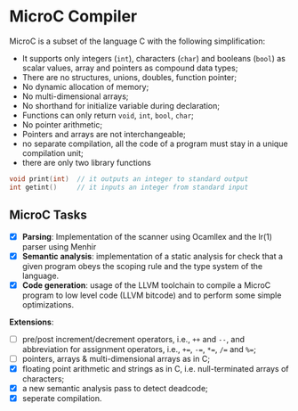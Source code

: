# MicroC Compiler

MicroC is a subset of the language C with the following simplification:

* It supports only integers (`int`), characters (`char`) and booleans (`bool`) as scalar values, array and pointers as compound data types;
* There are no structures, unions, doubles, function pointer;
* No dynamic allocation of memory;
* No multi-dimensional arrays;
* No shorthand for initialize variable during declaration;
* Functions can only return `void`, `int`, `bool`, `char`;
* No pointer arithmetic;
* Pointers and arrays are not interchangeable;
* no separate compilation, all the code of a program must stay in a unique compilation unit;
* there are only two library functions
```C
void print(int)  // it outputs an integer to standard output
int getint()     // it inputs an integer from standard input 
```

## MicroC Tasks
- [x] **Parsing**: Implementation of the scanner using Ocamllex and the lr(1) parser using Menhir
- [x] **Semantic analysis**: implementation of a static analysis for check that a given program obeys the scoping rule and the type system of the language.
- [x] **Code generation**: usage of the LLVM toolchain to compile a MicroC program to low level code (LLVM bitcode) and to perform some simple optimizations.

**Extensions**:
- [ ] pre/post increment/decrement operators, i.e., `++` and `--`, and  abbreviation for assignment operators, i.e., `+=`, `-=`, `*=`, `/=` and `%=`;
- [ ] pointers, arrays & multi-dimensional arrays as in C;
- [x] floating point arithmetic and strings as in C, i.e. null-terminated arrays of characters;
- [x] a new semantic analysis pass to detect deadcode;
- [x] seperate compilation.
